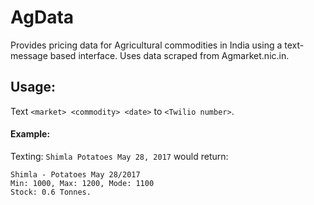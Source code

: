 # AgData
Provides pricing data for Agricultural commodities in India using a text-message based interface.
Uses data scraped from Agmarket.nic.in.

## Usage:
Text ```<market> <commodity> <date>``` to ```<Twilio number>```.

#### Example:
Texting:
```Shimla Potatoes May 28, 2017```
would return:
```
Shimla - Potatoes May 28/2017
Min: 1000, Max: 1200, Mode: 1100
Stock: 0.6 Tonnes.
```

